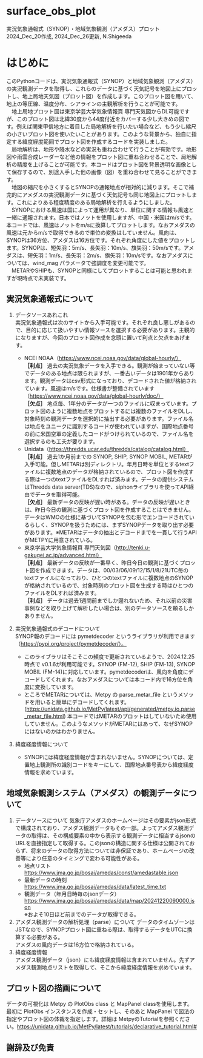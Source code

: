 # surface_obs_plot
実況気象通報式（SYNOP）・地域気象観測（アメダス）プロット<br>
2024_Dec_20作成, 2024_Dec_26更新, N.Shigeeda

# はじめに
このPythonコードは、実況気象通報式（SYNOP）と地域気象観測（アメダス）の実況観測データを取得し、これらのデータに基づく天気記号を地図上にプロットし、地上局地天気図（プロット図）を作成します。このプロット図を用いて、地上の等圧線、温度分布、シアラインの主観解析を行うことが可能です。<br>
　地上局地プロット図は東京学芸大学気象情報頁 専門天気図からDL可能ですが、このプロット図は北緯30度から44度付近をカバーする少し大きめの図です。例えば関東甲信地方に着目した局地解析を行いたい場合など、もう少し縮尺の小さいプロット図を使いたいことがあります。このような背景から、独自に指定する緯度経度範囲でプロット図を作成するコードを実装しました。<br>
　局地解析は、地形や降水などの実況も重ね合わせて行うことが有効です。地形図や雨雲合成レーダーなど他の情報をプロット図に重ね合わせることで、局地解析の精度を上げることが可能です。本コードはプロット図を背景透明な画像として保存するので、別途入手した他の画像（図）を重ね合わせて見ることができます。<br>
　地図の縮尺を小さくするとSYNOPの通報地点が相対的に減ります。そこで補完的にアメダスの実況観測データに基づく天気記号も同じ地図上にプロットします。これによりある程度精度のある局地解析を行えるようにしました。<br>
　SYNOPにおける風速は国によって運用が異なり、単位に関する情報も風速と一緒に通報されます。日本ではノットを使用しますが、中国・米国はm/sです。本コードでは、風速はノットをm/sに換算してプロットします。なおアメダスの風速は元からm/sで取得できるので単位の変換はしていません。風向は、SYNOPは36方位、アメダスは16方位です。それぞれ角度にした値をプロットします。SYNOPは、短矢羽：5m/s、長矢羽：10m/s、旗矢羽：50m/sです。アメダスは、短矢羽：1m/s、長矢羽：2m/s、旗矢羽：10m/sです。なおアメダスについては、wind_mag パラメータで強調度を変更可能です。<br>
　METARやSHIPも、SYNOPと同様にしてプロットすることは可能と思われますが現時点で未実装です。<br>
 
## 実況気象通報式について
1. データソースあれこれ<br>
    実況気象通報式は次のサイトから入手可能です。それぞれ良し悪しがあるので、目的に応じて扱いやすい情報ソースを選択する必要があります。主観的になりますが、今回のプロット図作成を念頭に置いて利点と欠点をあげます。
    - NCEI NOAA（https://www.ncei.noaa.gov/data/global-hourly/）<br>
    **［利点］** 過去の実況気象データを入手できる。観測が始まっていない等でデータのある地点は限られますが、一番古いデータは1901年からあります。観測データはcsv形式になっており、デコードされた値が格納されています。風速はm/sです。仕様書が整備されています（https://www.ncei.noaa.gov/data/global-hourly/doc/）<br>
    **［欠点］** 地点毎、1年分のデータが一つのファイルに収まっています。プロット図のように複数地点をプロットするには複数のファイルをDLし、対象時刻の観測データを選択的に抽出する必要があります。ファイル名は地点をユニークに識別するコードが使われていますが、国際地点番号の前に米国空軍の定義したコードがつけられているので、ファイル名を選択するのも工夫が要ります。<br>
    - Unidata（https://thredds.ucar.edu/thredds/catalog/catalog.html）<br>
    **［利点］** 過去1か月前までの SYNOP, SHIP, SYNOP MOBIL, METARが入手可能。但しMETARは別ディレクトリ。年月日時を単位とするtextファイルに複数地点のデータが格納されているので、プロット図を作成する際は一つのtextファイルをDLすれば済みます。データの提供システムはThredds data server(TDS)なので、siphonライブラリを使ってAPI経由でデータを取得可能。<br>
    **［欠点］** 最新データの反映が遅い時がある。データの反映が遅いときは、昨日今日の観測に基づくプロット図を作成することはできません。データはWMOの仕様に基づいてSYNOPを包む形でエンコードされているらしく、SYNOPを扱うためには、まずSYNOPデータを取り出す必要があります。※METARはデータの抽出とデコードまでを一貫して行うAPIがMETPYに用意されている。<br>
    - 東京学芸大学気象情報頁 専門天気図（http://tenki.u-gakugei.ac.jp/advanced.html）<br>
    **［利点］** 最新データの反映が一番早く、昨日今日の観測に基づくプロット図を作成できます。データは、00/03/06/09/12/15/1/8/21UTC毎のtextファイルになっており、ひとつのtextファイルに複数地点のSYNOPが格納されているので、対象時刻のプロット図を生成する時はひとつのファイルをDLすれば済みます。<br>
    **［利点］** データは過去1週間前までしか遡れないため、それ以前の災害事例などを取り上げて解析したい場合は、別のデータソースを頼るしかありません。<br>

2. 実況気象通報式のデコードについて<br>
    SYNOP報のデコードには pymetdecoder というライブラリが利用できます（https://pypi.org/project/pymetdecoder/）。<br>
    - このライブラリはそこそこの頻度で更新されているようで、2024.12.25時点で v0.1.6が利用可能です。SYNOP (FM-12), SHIP (FM-13), SYNOP MOBIL (FM-14)に対応しています。pymetdecoderは、風向を角度にデコードしてくれます。なおアメダスについては本コード内で16方位を角度に変換しています。<br>
    - ところでMETARについては、Metpy の parse_metar_file というメソッドを用いると簡単にデコードしてくれます。(https://unidata.github.io/MetPy/latest/api/generated/metpy.io.parse_metar_file.html) 本コードではMETARのプロットはしていないため使用していません。このようなメソッドがMETARにはあって、なぜSYNOPにはないのかはわかりません。<br>

3. 緯度経度情報について<br>
    - SYNOPには緯度経度情報が含まれないません。SYNOPについては、定置地上観測所の識別コードをキーにして、国際地点番号表から緯度経度情報を求めています。<br>

## 地域気象観測システム（アメダス）の観測データについて
1. データソースについて
    気象庁アメダスのホームページはその要素がjson形式で構成されており、アメダス観測データもその一部。よってアメダス観測データの取得は、その構成要素の中から表示する観測データに相当するjsonのURLを直接指定して取得する。このjsonの構造に関する仕様は公開されておらず、将来のデータの取得方法については非保証であり、ホームページの改善等により任意のタイミングで変わる可能性がある。
    - 地点リスト https://www.jma.go.jp/bosai/amedas/const/amedastable.json
    - 最新データの時刻 https://www.jma.go.jp/bosai/amedas/data/latest_time.txt
    - 観測データ（年月日時毎のjsonデータ） https://www.jma.go.jp/bosai/amedas/data/map/20241220090000.json<br>
        ※およそ10日ほど前までのデータが取得できる。
2. アメダス観測データの解析処理（parse）について
    データのタイムゾーンはJSTなので、SYNOPプロット図に重ねる際は、取得するデータをUTCに換算する必要がある。<br>
    アメダスの風向データは16方位で格納されている。
3. 緯度経度情報<br>
    アメダス観測データ（json）にも緯度経度情報は含まれていません。先ずアメダス観測地点リストを取得して、そこから緯度経度情報を求めています。<br>

## プロット図の描画について
データの可視化は Metpy の PlotObs class と MapPanel classを使用します。最初に PlotObs インスタンスを作成・セットし、そのあと MapPanel で図法の指定やプロット図の体裁を指定します。詳細は MetpyのTutorialを参照ください。https://unidata.github.io/MetPy/latest/tutorials/declarative_tutorial.html#

## 謝辞及び免責
